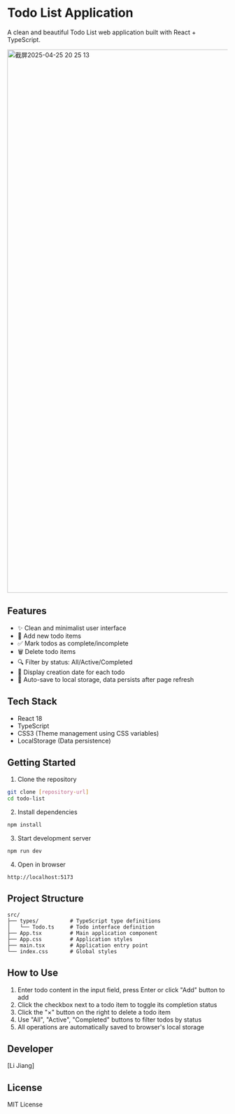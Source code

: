 # Todo List Application

A clean and beautiful Todo List web application built with React + TypeScript.

<img width="1243" alt="截屏2025-04-25 20 25 13" src="https://github.com/user-attachments/assets/a30137e0-d581-4722-81d4-5d0289e49aab" />

## Features

- ✨ Clean and minimalist user interface
- 📝 Add new todo items
- ✅ Mark todos as complete/incomplete
- 🗑️ Delete todo items
- 🔍 Filter by status: All/Active/Completed
- 📅 Display creation date for each todo
- 💾 Auto-save to local storage, data persists after page refresh

## Tech Stack

- React 18
- TypeScript
- CSS3 (Theme management using CSS variables)
- LocalStorage (Data persistence)

## Getting Started

1. Clone the repository
```bash
git clone [repository-url]
cd todo-list
```

2. Install dependencies
```bash
npm install
```

3. Start development server
```bash
npm run dev
```

4. Open in browser
```
http://localhost:5173
```

## Project Structure

```
src/
├── types/          # TypeScript type definitions
│   └── Todo.ts     # Todo interface definition
├── App.tsx         # Main application component
├── App.css         # Application styles
├── main.tsx        # Application entry point
└── index.css       # Global styles
```

## How to Use

1. Enter todo content in the input field, press Enter or click "Add" button to add
2. Click the checkbox next to a todo item to toggle its completion status
3. Click the "×" button on the right to delete a todo item
4. Use "All", "Active", "Completed" buttons to filter todos by status
5. All operations are automatically saved to browser's local storage

## Developer

[Li Jiang]

## License

MIT License
